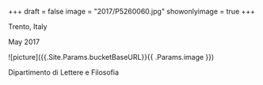+++
draft = false
image = "2017/P5260060.jpg"
showonlyimage = true
+++

Trento, Italy

May 2017
<!--more-->
![picture]({{.Site.Params.bucketBaseURL}}{{ .Params.image }})

Dipartimento di Lettere e Filosofia
